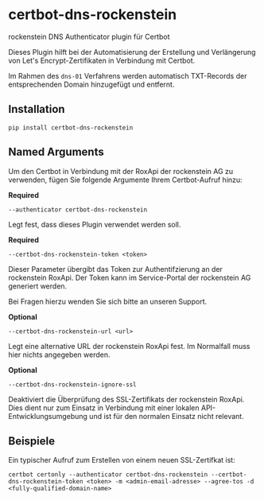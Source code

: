 certbot-dns-rockenstein
=======================

rockenstein DNS Authenticator plugin für Certbot

Dieses Plugin hilft bei der Automatisierung der Erstellung und Verlängerung von Let's Encrypt-Zertifikaten in Verbindung mit Certbot.

Im Rahmen des ``dns-01`` Verfahrens werden automatisch TXT-Records der entsprechenden Domain hinzugefügt und entfernt.

Installation
------------

    pip install certbot-dns-rockenstein

Named Arguments
---------------

Um den Certbot in Verbindung mit der RoxApi der rockenstein AG zu verwenden, fügen Sie folgende Argumente Ihrem Certbot-Aufruf hinzu:



**Required**
```
--authenticator certbot-dns-rockenstein
```

Legt fest, dass dieses Plugin verwendet werden soll.

**Required**
```
--certbot-dns-rockenstein-token <token>
```

Dieser Parameter übergibt das Token zur Authentifzierung an der rockenstein RoxApi. Der Token kann im Service-Portal der rockenstein AG generiert werden.

Bei Fragen hierzu wenden Sie sich bitte an unseren Support.

**Optional**
```
--certbot-dns-rockenstein-url <url>
```

Legt eine alternative URL der rockenstein RoxApi fest. Im Normalfall muss hier nichts angegeben werden.

**Optional**
```
--certbot-dns-rockenstein-ignore-ssl
```
Deaktiviert die Überprüfung des SSL-Zertifikats der rockenstein RoxApi. Dies dient nur zum Einsatz in Verbindung mit einer lokalen API-Entwicklungsumgebung und ist für den normalen Einsatz nicht relevant.

Beispiele
---------

Ein typischer Aufruf zum Erstellen von einem neuen SSL-Zertifkat ist:

```
certbot certonly --authenticator certbot-dns-rockenstein --certbot-dns-rockenstein-token <token> -m <admin-email-adresse> --agree-tos -d <fully-qualified-domain-name>
```


